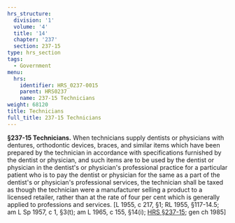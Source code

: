 ```yaml
---
hrs_structure:
  division: '1'
  volume: '4'
  title: '14'
  chapter: '237'
  section: 237-15
type: hrs_section
tags:
  - Government
menu:
  hrs:
    identifier: HRS_0237-0015
    parent: HRS0237
    name: 237-15 Technicians
weight: 68120
title: Technicians
full_title: 237-15 Technicians
---
```

**§237-15 Technicians.** When technicians supply dentists or physicians with dentures, orthodontic devices, braces, and similar items which have been prepared by the technician in accordance with specifications furnished by the dentist or physician, and such items are to be used by the dentist or physician in the dentist's or physician's professional practice for a particular patient who is to pay the dentist or physician for the same as a part of the dentist's or physician's professional services, the technician shall be taxed as though the technician were a manufacturer selling a product to a licensed retailer, rather than at the rate of four per cent which is generally applied to professions and services. [L 1955, c 217, §1; RL 1955, §117-14.5; am L Sp 1957, c 1, §3(t); am L 1965, c 155, §14(i); [HRS §237-15](/title-14/chapter-237/section-237-15/); gen ch 1985]
